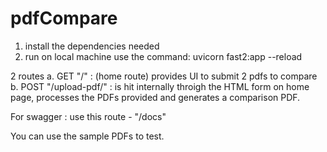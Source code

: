# pdfCompare
1. install the dependencies needed
2. run on local machine use the command: uvicorn fast2:app --reload

2 routes
a. GET "/" : (home route) provides UI to submit 2 pdfs to compare
b. POST "/upload-pdf/" : is hit internally throigh the HTML form on home page, processes the PDFs provided and generates a comparison PDF.

For swagger : use this route -  "/docs"

You can use the sample PDFs to test.
